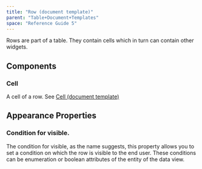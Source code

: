 ```yaml
---
title: "Row (document template)"
parent: "Table+Document+Templates"
space: "Reference Guide 5"
---
```



Rows are part of a table. They contain cells which in turn can contain other widgets.

## Components

### Cell

A cell of a row. See [Cell (document template)](Cell+Document+Template)

## Appearance Properties

### Condition for visible.

The condition for visible, as the name suggests, this property allows you to set a condition on which the row is visible to the end user. These conditions can be enumeration or boolean attributes of the entity of the data view.
